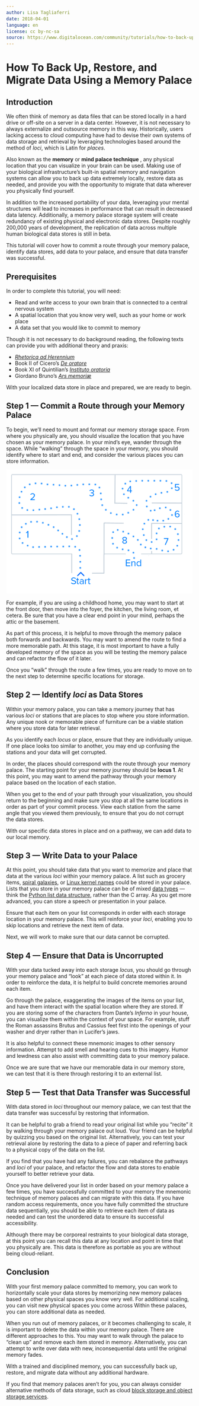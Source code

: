 ```yaml
---
author: Lisa Tagliaferri
date: 2018-04-01
language: en
license: cc by-nc-sa
source: https://www.digitalocean.com/community/tutorials/how-to-back-up-restore-and-migrate-data-using-a-memory-palace
---
```


# How To Back Up, Restore, and Migrate Data Using a Memory Palace

## Introduction

We often think of memory as data files that can be stored locally in a hard drive or off-site on a server in a data center. However, it is not necessary to always externalize and outsource memory in this way. Historically, users lacking access to cloud computing have had to devise their own systems of data storage and retrieval by leveraging technologies based around the method of _loci_, which is Latin for _places_.

Also known as the **memory** or **mind palace technique** , any physical location that you can visualize in your brain can be used. Making use of your biological infrastructure’s built-in spatial memory and navigation systems can allow you to back up data extremely locally, restore data as needed, and provide you with the opportunity to migrate that data wherever you physically find yourself.

In addition to the increased portability of your data, leveraging your mental structures will lead to increases in performance that can result in decreased data latency. Additionally, a memory palace storage system will create redundancy of existing physical and electronic data stores. Despite roughly 200,000 years of development, the replication of data across multiple human biological data stores is still in beta.

This tutorial will cover how to commit a route through your memory palace, identify data stores, add data to your palace, and ensure that data transfer was successful.

## Prerequisites

In order to complete this tutorial, you will need:

- Read and write access to your own brain that is connected to a central nervous system
- A spatial location that you know very well, such as your home or work place
- A data set that you would like to commit to memory

Though it is not necessary to do background reading, the following texts can provide you with additional theory and praxis:

- _[Rhetorica ad Herennium](https://archive.org/details/adcherenniumdera00capluoft)_
- Book II of Cicero’s _[De oratore](https://archive.org/details/ciceroonoratoryo00cice)_
- Book XI of Quintilian’s _[Instituto oratoria](http://www.thelatinlibrary.com/quintilian/quintilian.institutio11.shtml)_
- Giordano Bruno’s _[Ars memoriæ](http://www.esotericarchives.com/bruno/arsmemor.htm)_

With your localized data store in place and prepared, we are ready to begin.

## Step 1 — Commit a Route through your Memory Palace

To begin, we’ll need to mount and format our memory storage space. From where you physically are, you should visualize the location that you have chosen as your memory palace. In your mind’s eye, wander through the space. While “walking” through the space in your memory, you should identify where to start and end, and consider the various places you can store information.

![Memory Palace Diagram](https://raw.githubusercontent.com/opendocs-md/do-tutorials-images/master/img/memory-palace/memory-palace-diagram.png)

For example, if you are using a childhood home, you may want to start at the front door, then move into the foyer, the kitchen, the living room, et cetera. Be sure that you have a clear end point in your mind, perhaps the attic or the basement.

As part of this process, it is helpful to move through the memory palace both forwards and backwards. You may want to amend the route to find a more memorable path. At this stage, it is most important to have a fully developed memory of the space as you will be testing the memory palace and can refactor the flow of it later.

Once you “walk” through the route a few times, you are ready to move on to the next step to determine specific locations for storage.

## Step 2 — Identify _loci_ as Data Stores

Within your memory palace, you can take a memory journey that has various _loci_ or stations that are places to stop where you store information. Any unique nook or memorable piece of furniture can be a viable station where you store data for later retrieval.

As you identify each _locus_ or place, ensure that they are individually unique. If one place looks too similar to another, you may end up confusing the stations and your data will get corrupted.

In order, the places should correspond with the route through your memory palace. The starting point for your memory journey should be **locus 1**. At this point, you may want to amend the pathway through your memory palace based on the location of each station.

When you get to the end of your path through your visualization, you should return to the beginning and make sure you stop at all the same locations in order as part of your commit process. View each station from the same angle that you viewed them previously, to ensure that you do not corrupt the data stores.

With our specific data stores in place and on a pathway, we can add data to our local memory.

## Step 3 — Write Data to your Palace

At this point, you should take data that you want to memorize and place that data at the various _loci_ within your memory palace. A list such as grocery items, [spiral galaxies](https://en.wikipedia.org/wiki/List_of_spiral_galaxies), or [Linux kernel names](https://en.wikipedia.org/wiki/List_of_Linux_kernel_names) could be stored in your palace. Lists that you store in your memory palace can be of mixed [data types](understanding-data-types-in-python-3) — think the [Python list data structure](understanding-lists-in-python-3), rather than the C array. As you get more advanced, you can store a speech or presentation in your palace.

Ensure that each item on your list corresponds in order with each storage location in your memory palace. This will reinforce your _loci_, enabling you to skip locations and retrieve the next item of data.

Next, we will work to make sure that our data cannot be corrupted.

## Step 4 — Ensure that Data is Uncorrupted

With your data tucked away into each storage _locus_, you should go through your memory palace and “look” at each piece of data stored within it. In order to reinforce the data, it is helpful to build concrete memories around each item.

Go through the palace, exaggerating the images of the items on your list, and have them interact with the spatial location where they are stored. If you are storing some of the characters from Dante’s _Inferno_ in your house, you can visualize them within the context of your space. For example, stuff the Roman assassins Brutus and Cassius feet first into the openings of your washer and dryer rather than in Lucifer’s jaws.

It is also helpful to connect these mnemonic images to other sensory information. Attempt to add smell and hearing cues to this imagery. Humor and lewdness can also assist with committing data to your memory palace.

Once we are sure that we have our memorable data in our memory store, we can test that it is there through restoring it to an external list.

## Step 5 — Test that Data Transfer was Successful

With data stored in _loci_ throughout our memory palace, we can test that the data transfer was successful by restoring that information.

It can be helpful to grab a friend to read your original list while you “recite” it by walking through your memory palace out loud. Your friend can be helpful by quizzing you based on the original list. Alternatively, you can test your retrieval alone by restoring the data to a piece of paper and referring back to a physical copy of the data on the list.

If you find that you have had any failures, you can rebalance the pathways and _loci_ of your palace, and refactor the flow and data stores to enable yourself to better retrieve your data.

Once you have delivered your list in order based on your memory palace a few times, you have successfully committed to your memory the mnemonic technique of memory palaces and can migrate with this data. If you have random access requirements, once you have fully committed the structure data sequentially, you should be able to retrieve each item of data as needed and can test the unordered data to ensure its successful accessibility.

Although there may be corporeal restraints to your biological data storage, at this point you can recall this data at any location and point in time that you physically are. This data is therefore as portable as you are without being cloud-reliant.

## Conclusion

With your first memory palace committed to memory, you can work to horizontally scale your data stores by memorizing new memory palaces based on other physical spaces you know very well. For additional scaling, you can visit new physical spaces you come across Within these palaces, you can store additional data as needed.

When you run out of memory palaces, or it becomes challenging to scale, it is important to delete the data within your memory palace. There are different approaches to this. You may want to walk through the palace to “clean up” and remove each item stored in memory. Alternatively, you can attempt to write over data with new, inconsequential data until the original memory fades.

With a trained and disciplined memory, you can successfully back up, restore, and migrate data without any additional hardware.

If you find that memory palaces aren’t for you, you can always consider alternative methods of data storage, such as cloud [block storage and object storage services](object-storage-vs-block-storage-services).
